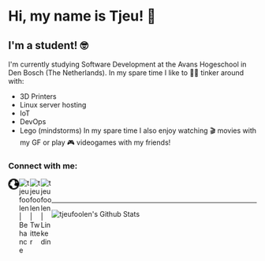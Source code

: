 # Hi, my name is Tjeu! 👋

## I'm a student! 🤓
 I'm currently studying Software Development at the Avans Hogeschool in Den Bosch (The Netherlands). 
In my spare time I like to 👨‍💻 tinker around with:
- 3D Printers
- Linux server hosting
- IoT
- DevOps
- Lego (mindstorms)
In my spare time I also enjoy watching 🎬 movies with my GF or play 🎮 videogames with my friends!

### Connect with me:
[<img align="left" alt="tjeufoolen.nl | Website" width="22px" src="https://raw.githubusercontent.com/iconic/open-iconic/master/svg/globe.svg"  />][website]
[<img align="left" alt="tjeufoolen | Behance" width="22px" src="https://cdn.jsdelivr.net/npm/simple-icons@3.6.0/icons/behance.svg"  />][behance]
[<img align="left" alt="tjeufoolen | Twitter" width="22px" src="https://cdn.jsdelivr.net/npm/simple-icons@3.6.0/icons/twitter.svg"  />][twitter]
[<img align="left" alt="tjeufoolen | Linkedin" width="22px" src="https://cdn.jsdelivr.net/npm/simple-icons@3.6.0/icons/linkedin.svg"  />][linkedin]

<br />
<br />

---

<img align="left" alt="tjeufoolen's Github Stats" src="https://github-readme-stats.vercel.app/api?username=tjeufoolen&show_icons=true&hide_border=true">

[website]: https://tjeufoolen.nl/
[twitter]: https://twitter.com/tjeufoolen
[behance]: https://www.behance.net/TjeuFoolen
[linkedin]: https://www.linkedin.com/in/tjeu-foolen-71b186121/
